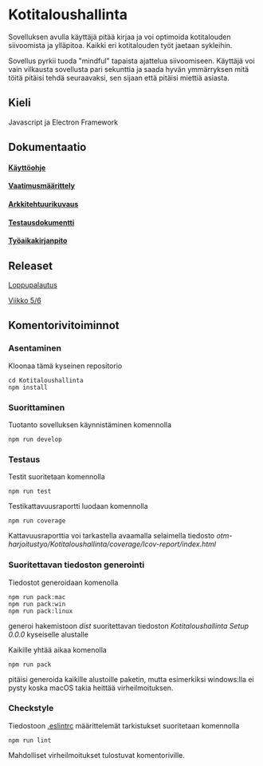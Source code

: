 # Kotitaloushallinta

Sovelluksen avulla käyttäjä pitää kirjaa ja voi optimoida kotitalouden siivoomista ja ylläpitoa. Kaikki eri kotitalouden työt jaetaan sykleihin.

Sovellus pyrkii tuoda "mindful" tapaista ajattelua siivoomiseen. Käyttäjä voi vain vilkausta sovellusta pari sekunttia ja saada hyvän ymmärryksen mitä töitä pitäisi tehdä seuraavaksi, sen sijaan että pitäisi miettiä asiasta.

## Kieli

Javascript ja Electron Framework

## Dokumentaatio

#### [Käyttöohje](https://github.com/rescawen/otm-harjoitustyo/blob/master/dokumentointi/kayttoohje.md)
#### [Vaatimusmäärittely](https://github.com/rescawen/otm-harjoitustyo/blob/master/dokumentointi/vaatimusmaarittely.md)
#### [Arkkitehtuurikuvaus](https://github.com/rescawen/otm-harjoitustyo/blob/master/dokumentointi/arkkitehtuuri.md)
#### [Testausdokumentti](https://github.com/rescawen/otm-harjoitustyo/blob/master/dokumentointi/testaus.md)
#### [Työaikakirjanpito](https://github.com/rescawen/otm-harjoitustyo/blob/master/dokumentointi/tuntikirjanpito.md)

## Releaset

[Loppupalautus](https://github.com/rescawen/otm-harjoitustyo/releases/tag/loppupalautus)

[Viikko 5/6](https://github.com/rescawen/otm-harjoitustyo/releases/tag/viikko5%2F6)

## Komentorivitoiminnot

### Asentaminen

Kloonaa tämä kyseinen repositorio

```
cd Kotitaloushallinta
npm install
```

### Suorittaminen

Tuotanto sovelluksen käynnistäminen komennolla

```
npm run develop
```

### Testaus

Testit suoritetaan komennolla

```
npm run test
```

Testikattavuusraportti luodaan komennolla

```
npm run coverage
```

Kattavuusraporttia voi tarkastella avaamalla selaimella tiedosto _otm-harjoitustyo/Kotitaloushallinta/coverage/lcov-report/index.html_

### Suoritettavan tiedoston generointi

Tiedostot generoidaan komenolla

```
npm run pack:mac
npm run pack:win 
npm run pack:linux
```

generoi hakemistoon _dist_ suoritettavan tiedoston _Kotitaloushallinta Setup 0.0.0_ kyseiselle alustalle

Kaikille yhtää aikaa komenolla

```
npm run pack
```

pitäisi generoida kaikille alustoille paketin, mutta esimerkiksi windows:lla ei pysty koska macOS takia heittää virheilmoituksen.


### Checkstyle

Tiedostoon [.eslintrc](https://github.com/rescawen/otm-harjoitustyo/blob/master/Kotitaloushallinta/.eslintrc) määrittelemät tarkistukset suoritetaan komennolla

```
npm run lint
```
Mahdolliset virheilmoitukset tulostuvat komentoriville.
